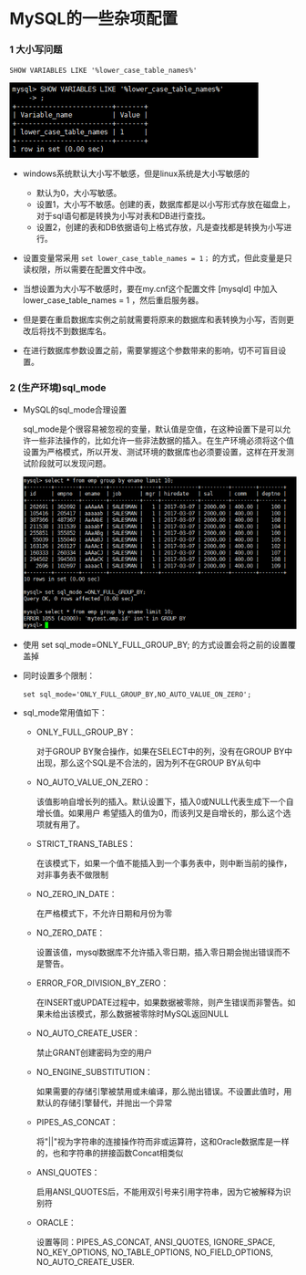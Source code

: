 # MySQL的一些杂项配置

### 1 大小写问题

 `SHOW VARIABLES LIKE '%lower_case_table_names%' `

![img](assets/F49D3CE6-B08B-4968-8F8C-29F6C5EB09D8.png) 

- windows系统默认大小写不敏感，但是linux系统是大小写敏感的
  - 默认为0，大小写敏感。
  - 设置1，大小写不敏感。创建的表，数据库都是以小写形式存放在磁盘上，对于sql语句都是转换为小写对表和DB进行查找。
  - 设置2，创建的表和DB依据语句上格式存放，凡是查找都是转换为小写进行。 

- 设置变量常采用 `set lower_case_table_names = 1；` 的方式，但此变量是只读权限，所以需要在配置文件中改。

- 当想设置为大小写不敏感时，要在my.cnf这个配置文件 [mysqld] 中加入 lower_case_table_names = 1 ，然后重启服务器。

- 但是要在重启数据库实例之前就需要将原来的数据库和表转换为小写，否则更改后将找不到数据库名。

- 在进行数据库参数设置之前，需要掌握这个参数带来的影响，切不可盲目设置。

### 2 (生产环境)sql_mode

- MySQL的sql_mode合理设置

  sql_mode是个很容易被忽视的变量，默认值是空值，在这种设置下是可以允许一些非法操作的，比如允许一些非法数据的插入。在生产环境必须将这个值设置为严格模式，所以开发、测试环境的数据库也必须要设置，这样在开发测试阶段就可以发现问题。

  ![img](assets/2D7109F6-A943-4A2E-9A38-3BE019D79F30.png) 

- 使用 set sql_mode=ONLY_FULL_GROUP_BY; 的方式设置会将之前的设置覆盖掉

- 同时设置多个限制：

  `set sql_mode='ONLY_FULL_GROUP_BY,NO_AUTO_VALUE_ON_ZERO';`

- sql_mode常用值如下： 
  - ONLY_FULL_GROUP_BY：

    对于GROUP BY聚合操作，如果在SELECT中的列，没有在GROUP BY中出现，那么这个SQL是不合法的，因为列不在GROUP BY从句中
    
  - NO_AUTO_VALUE_ON_ZERO：
  
    该值影响自增长列的插入。默认设置下，插入0或NULL代表生成下一个自增长值。如果用户 希望插入的值为0，而该列又是自增长的，那么这个选项就有用了。
    
  - STRICT_TRANS_TABLES：
  
  
    在该模式下，如果一个值不能插入到一个事务表中，则中断当前的操作，对非事务表不做限制
  
  - NO_ZERO_IN_DATE：
  
    在严格模式下，不允许日期和月份为零
  
  - NO_ZERO_DATE：
  
    设置该值，mysql数据库不允许插入零日期，插入零日期会抛出错误而不是警告。
  
  - ERROR_FOR_DIVISION_BY_ZERO：
  
    在INSERT或UPDATE过程中，如果数据被零除，则产生错误而非警告。如 果未给出该模式，那么数据被零除时MySQL返回NULL
  
  - NO_AUTO_CREATE_USER：
  
    禁止GRANT创建密码为空的用户
  
  - NO_ENGINE_SUBSTITUTION：
  
    如果需要的存储引擎被禁用或未编译，那么抛出错误。不设置此值时，用默认的存储引擎替代，并抛出一个异常
  
  - PIPES_AS_CONCAT：
  
    将"||"视为字符串的连接操作符而非或运算符，这和Oracle数据库是一样的，也和字符串的拼接函数Concat相类似
  
  - ANSI_QUOTES：
  
    启用ANSI_QUOTES后，不能用双引号来引用字符串，因为它被解释为识别符
  
  - ORACLE：
  
    设置等同：PIPES_AS_CONCAT, ANSI_QUOTES, IGNORE_SPACE, NO_KEY_OPTIONS, NO_TABLE_OPTIONS, NO_FIELD_OPTIONS, NO_AUTO_CREATE_USER.